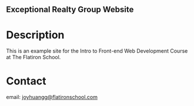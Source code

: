 Exceptional Realty Group Website
---

# Description

This is an example site for the Intro to Front-end Web
Development Course at The Flatiron School.

# Contact

email: joyhuangg@flatironschool.com

